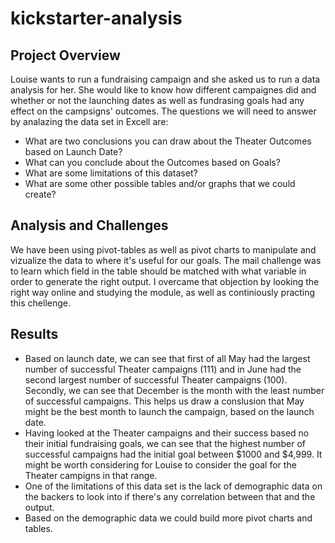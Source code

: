 # kickstarter-analysis


## Project Overview

Louise wants to run a fundraising campaign and she asked us to run a data analysis for her. She would like to know how different campaignes did and whether or not the launching dates as well as fundrasing goals had any effect on the campsigns' outcomes.
The questions we will need to answer by analazing the data set in Excell are:
- What are two conclusions you can draw about the Theater Outcomes based on Launch Date?
- What can you conclude about the Outcomes based on Goals?
- What are some limitations of this dataset?
- What are some other possible tables and/or graphs that we could create?

## Analysis and Challenges

We have been using pivot-tables as well as pivot charts to manipulate and vizualize the data to where it's useful for our goals. The mail challenge was to learn which field in the table should be matched with what variable in order to generate the right output. I overcame that objection by looking the right way online and studying the module, as well as continiously practing this chellenge. 


## Results
- Based on launch date, we can see that first of all May had the largest number of successful Theater campaigns (111) and in June had the second largest number of successful Theater campaigns (100). Secondly, we can see that December is the month with the least number of successful campaigns. This helps us draw a conslusion that May might be the best month to launch the campaign, based on the launch date.
- Having looked at the Theater campaigns and their success based no their initial fundraising goals, we can see that the highest number of successful campaigns had the initial goal between $1000 and $4,999. It might be worth considering for Louise to consider the goal for the Theater campigns in that range.
- One of the limitations of this data set is the lack of demographic data on the backers to look into if there's any correlation between that and the output.
- Based on the demographic data we could build more pivot charts and tables.
